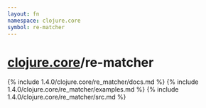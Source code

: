 ```yaml
---
layout: fn
namespace: clojure.core
symbol: re-matcher
---
```


# [clojure.core](../)/re-matcher

{% include 1.4.0/clojure.core/re_matcher/docs.md %}
{% include 1.4.0/clojure.core/re_matcher/examples.md %}
{% include 1.4.0/clojure.core/re_matcher/src.md %}

